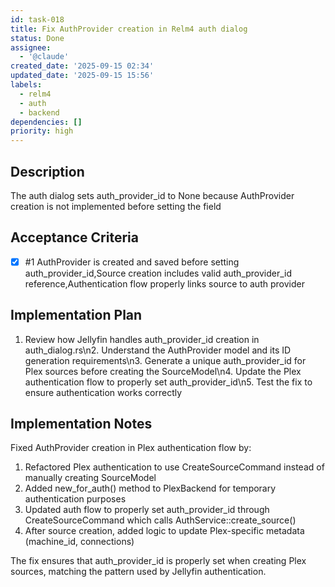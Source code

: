 ```yaml
---
id: task-018
title: Fix AuthProvider creation in Relm4 auth dialog
status: Done
assignee:
  - '@claude'
created_date: '2025-09-15 02:34'
updated_date: '2025-09-15 15:56'
labels:
  - relm4
  - auth
  - backend
dependencies: []
priority: high
---
```


## Description

The auth dialog sets auth_provider_id to None because AuthProvider creation is not implemented before setting the field

## Acceptance Criteria
<!-- AC:BEGIN -->
- [x] #1 AuthProvider is created and saved before setting auth_provider_id,Source creation includes valid auth_provider_id reference,Authentication flow properly links source to auth provider
<!-- AC:END -->


## Implementation Plan

1. Review how Jellyfin handles auth_provider_id creation in auth_dialog.rs\n2. Understand the AuthProvider model and its ID generation requirements\n3. Generate a unique auth_provider_id for Plex sources before creating the SourceModel\n4. Update the Plex authentication flow to properly set auth_provider_id\n5. Test the fix to ensure authentication works correctly


## Implementation Notes

Fixed AuthProvider creation in Plex authentication flow by:
1. Refactored Plex authentication to use CreateSourceCommand instead of manually creating SourceModel
2. Added new_for_auth() method to PlexBackend for temporary authentication purposes
3. Updated auth flow to properly set auth_provider_id through CreateSourceCommand which calls AuthService::create_source()
4. After source creation, added logic to update Plex-specific metadata (machine_id, connections)

The fix ensures that auth_provider_id is properly set when creating Plex sources, matching the pattern used by Jellyfin authentication.

